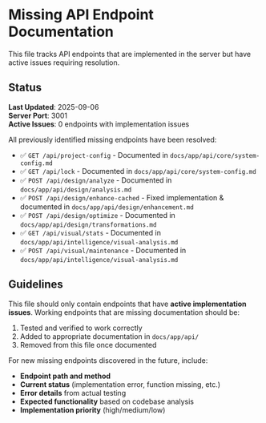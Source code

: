 # Missing API Endpoint Documentation

This file tracks API endpoints that are implemented in the server but have active issues requiring resolution.

## Status

**Last Updated**: 2025-09-06  
**Server Port**: 3001  
**Active Issues**: 0 endpoints with implementation issues

All previously identified missing endpoints have been resolved:

- ✅ `GET /api/project-config` - Documented in `docs/app/api/core/system-config.md`
- ✅ `GET /api/lock` - Documented in `docs/app/api/core/system-config.md`
- ✅ `POST /api/design/analyze` - Documented in `docs/app/api/design/analysis.md`
- ✅ `POST /api/design/enhance-cached` - Fixed implementation & documented in `docs/app/api/design/enhancement.md`
- ✅ `POST /api/design/optimize` - Documented in `docs/app/api/design/transformations.md`
- ✅ `GET /api/visual/stats` - Documented in `docs/app/api/intelligence/visual-analysis.md`
- ✅ `POST /api/visual/maintenance` - Documented in `docs/app/api/intelligence/visual-analysis.md`

## Guidelines

This file should only contain endpoints that have **active implementation issues**. Working endpoints that are missing documentation should be:

1. Tested and verified to work correctly
2. Added to appropriate documentation in `docs/app/api/`
3. Removed from this file once documented

For new missing endpoints discovered in the future, include:

- **Endpoint path and method**
- **Current status** (implementation error, function missing, etc.)
- **Error details** from actual testing
- **Expected functionality** based on codebase analysis
- **Implementation priority** (high/medium/low)
